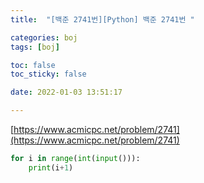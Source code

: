 ```yaml
---
title:  "[백준 2741번][Python] 백준 2741번 "

categories: boj
tags: [boj]

toc: false
toc_sticky: false

date: 2022-01-03 13:51:17

---
```

[https://www.acmicpc.net/problem/2741](https://www.acmicpc.net/problem/2741)

```python
for i in range(int(input())):
    print(i+1)
```